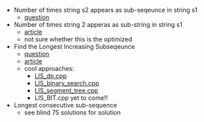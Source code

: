 - Number of times string s2 appears as sub-seqeunce in string s1
  - [question](https://www.geeksforgeeks.org/problems/find-number-of-times-a-string-occurs-as-a-subsequence3020/1?itm_source=geeksforgeeks&itm_medium=article&itm_campaign=practice_card)
- Number of times string 2 apperas as sub-string in string s1
  - [article](https://www.sanfoundry.com/c-program-count-occurrence-substring/)
  - not sure whether this is the optimized
- Find the Longest Increasing Subseqeunce
  - [question]()
  - [article](https://leetcode.com/problems/longest-increasing-subsequence/solutions/1326308/c-python-dp-binary-search-bit-segment-tree-solutions-picture-explain-o-nlogn/)
  - cool approaches:
    - [LIS_dp.cpp](LIS_dp.cpp)
    - [LIS_binary_search.cpp](LIS_binary_search.cpp)
    - [LIS_segment_tree.cpp](LIS_segment_tree.cpp)
    - LIS_BIT.cpp yet to come!!
- Longest consecutive sub-sequence
  - see blind 75 solutions for solution